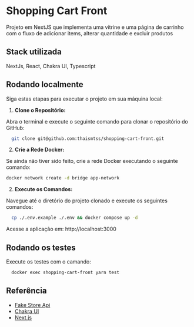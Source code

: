 # Shopping Cart Front

Projeto em NextJS que implementa uma vitrine e uma página de carrinho com o fluxo de adicionar items, alterar quantidade e excluir produtos

## Stack utilizada

NextJs, React, Chakra UI, Typescript

## Rodando localmente

Siga estas etapas para executar o projeto em sua máquina local:

1. **Clone o Repositório:**

Abra o terminal e execute o seguinte comando para clonar o repositório do GitHub:

```bash
  git clone git@github.com:thaismtss/shopping-cart-front.git
```

2. **Crie a Rede Docker:**

Se ainda não tiver sido feito, crie a rede Docker executando o seguinte comando:

```bash
docker network create -d bridge app-network
```

2. **Execute os Comandos:**

Navegue até o diretório do projeto clonado e execute os seguintes comandos:

```bash
  cp ./.env.example ./.env && docker compose up -d
```

Acesse a aplicação em: http://localhost:3000

## Rodando os testes

Execute os testes com o camando:

```bash
  docker exec shopping-cart-front yarn test
```

## Referência

- [Fake Store Api](https://fakestoreapi.com/docs)
- [Chakra UI](https://v2.chakra-ui.com/getting-started)
- [Next.js](https://nextjs.org/docs)
